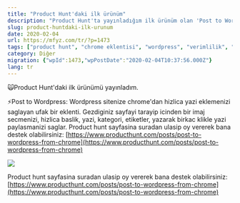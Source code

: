 ```yaml
---
title: "Product Hunt'daki ilk ürünüm"
description: "Product Hunt'ta yayınladığım ilk ürünüm olan 'Post to Wordpress' Chrome eklentisini keşfedin. Bu eklenti, gezdiğiniz sayfalardan hızlıca Wordpress sitenize içerik göndermenizi sağlar."
slug: product-huntdaki-ilk-urunum
date: 2020-02-04
url: https://mfyz.com/tr/?p=1473
tags: ["product hunt", "chrome eklentisi", "wordpress", "verimlilik", "bloglama araçları"]
category: Diğer
migration: {"wpId":1473,"wpPostDate":"2020-02-04T10:37:56.000Z"}
lang: tr
---
```


🙀Product Hunt'daki ilk ürünümü yayınladım.

⚡️Post to Wordpress: Wordpress sitenize chrome'dan hizlica yazi eklemenizi saglayan ufak bir eklenti. Gezdiginiz sayfayi tarayip icinden bir imaj secmenizi, hizlica baslik, yazi, kategori, etiketler, yazarak birkac klikle yazi paylasmanizi saglar. Product hunt sayfasina suradan ulasip oy vererek bana destek olabilirsiniz: [https://www.producthunt.com/posts/post-to-wordpress-from-chrome](https://www.producthunt.com/posts/post-to-wordpress-from-chrome)

![](/images/archive/tr/2020/02/Post2WpAnimation.gif)

Product hunt sayfasina suradan ulasip oy vererek bana destek olabilirsiniz: [https://www.producthunt.com/posts/post-to-wordpress-from-chrome](https://www.producthunt.com/posts/post-to-wordpress-from-chrome)